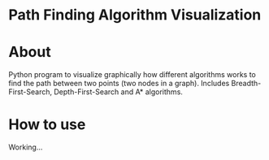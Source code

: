 # Path Finding Algorithm Visualization

# About
Python program to visualize graphically how different algorithms works to find the path between two points (two nodes in a graph). 
Includes Breadth-First-Search, Depth-First-Search and A* algorithms.

# How to use
Working...
